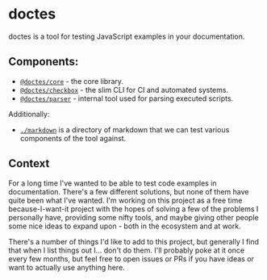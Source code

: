 # doctes

doctes is a tool for testing JavaScript examples in your documentation.

## Components:

- [`@doctes/core`](./core/) - the core library.
- [`@doctes/checkbox`](./checkbox/) - the slim CLI for CI and automated systems.
- [`@doctes/parser`](./parser/) - internal tool used for parsing executed scripts.

Additionally:

- [`./markdown`](./markdown/) is a directory of markdown that we can test various components of the tool against.

## Context

For a long time I've wanted to be able to test code examples in documentation. There's a few different solutions, but none of them have quite been what I've wanted. I'm working on this project as a free time because-I-want-it project with the hopes of solving a few of the problems I personally have, providing some nifty tools, and maybe giving other people some nice ideas to expand upon - both in the ecosystem and at work.

There's a number of things I'd like to add to this project, but generally I find that when I list things out I... don't do them. I'll probably poke at it once every few months, but feel free to open issues or PRs if you have ideas or want to actually use anything here.